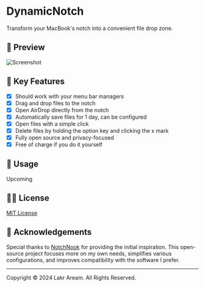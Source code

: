 # DynamicNotch

Transform your MacBook's notch into a convenient file drop zone.

## 👀 Preview

![Screenshot](./Resources/截屏2024-07-08%2003.14.34.png)

## 🌟 Key Features

- [X] Should work with your menu bar managers
- [X] Drag and drop files to the notch
- [X] Open AirDrop directly from the notch
- [X] Automatically save files for 1 day, can be configured
- [X] Open files with a simple click
- [X] Delete files by holding the option key and clicking the x mark
- [X] Fully open source and privacy-focused
- [X] Free of charge if you do it yourself

## 🚀 Usage

Upcoming

## 🧑‍⚖️ License

[MIT License](./LICENSE)

## 🥰 Acknowledgements

Special thanks to [NotchNook](https://lo.cafe/notchnook) for providing the initial inspiration. This open-source project focuses more on my own needs, simplifies various configurations, and improves compatibility with the software I prefer.

---

Copyright © 2024 Lakr Aream. All Rights Reserved.
